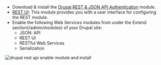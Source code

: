 * Download & install the [Drupal REST & JSON API Authentication](https://www.drupal.org/project/rest%5Fapi%5Fauthentication) module.
* [REST UI](https://www.drupal.org/project/restui): This module provides you with a user interface for configuring the REST module.
* Enable the following Web Services modules from under the Extend section(/admin/modules) of your Drupal site:  
   * JSON: API  
   * REST UI  
   * RESTful Web Services  
   * Serialization

![drupal rest api enable module and install](https://www.drupal.org/files/Drupal-rest-api-enable-modules-and-install_0.png)